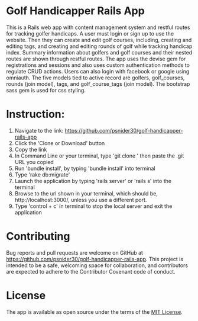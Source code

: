 # Golf Handicapper Rails App

This is a Rails web app with content management system and restful routes for tracking golfer handicaps. A user must login or sign up to use the website. Then they can create and edit golf courses, including, creating and editing tags, and creating and editing rounds of golf while tracking handicap index. Summary information about golfers and golf courses and their nested routes are shown through restful routes. The app uses the devise gem for registrations and sessions and also uses custom authentication methods to regulate CRUD actions. Users can also login with facebook or google using omniauth. The five models tied to active record are golfers, golf_courses, rounds (join model), tags, and golf_course_tags (join model). The bootstrap sass gem is used for css styling.

# Instruction:
1. Navigate to the link: https://github.com/psnider30/golf-handicapper-rails-app
2. Click the 'Clone or Download' button
3. Copy the link
4. In Command Line or your terminal, type 'git clone ' then paste the .git URL you copied
5. Run 'bundle install', by typing 'bundle install' into terminal
6. Type 'rake db:migrate'
7. Launch the application by typing 'rails server' or 'rails s' into the terminal
8. Browse to the url shown in your terminal, which should be, http://localhost:3000/, unless you use a different port.
9. Type 'control + c' in terminal to stop the local server and exit the application

# Contributing
Bug reports and pull requests are welcome on GitHub at https://github.com/psnider30/golf-handicapper-rails-app. This project is intended to be a safe, welcoming space for collaboration, and contributors are expected to adhere to the Contributor Covenant code of conduct.

# License
The app is available as open source under the terms of the [MIT License](http://opensource.org/licenses/MIT).
